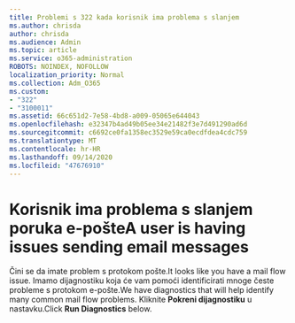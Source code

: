 ```yaml
---
title: Problemi s 322 kada korisnik ima problema s slanjem
ms.author: chrisda
author: chrisda
ms.audience: Admin
ms.topic: article
ms.service: o365-administration
ROBOTS: NOINDEX, NOFOLLOW
localization_priority: Normal
ms.collection: Adm_O365
ms.custom:
- "322"
- "3100011"
ms.assetid: 66c651d2-7e58-4bd8-a009-05065e644043
ms.openlocfilehash: e32347b4ad49b05ee34e21482f3e7d491290ad6d
ms.sourcegitcommit: c6692ce0fa1358ec3529e59ca0ecdfdea4cdc759
ms.translationtype: MT
ms.contentlocale: hr-HR
ms.lasthandoff: 09/14/2020
ms.locfileid: "47676910"
---
```

# <a name="a-user-is-having-issues-sending-email-messages"></a><span data-ttu-id="cb4fa-102">Korisnik ima problema s slanjem poruka e-pošte</span><span class="sxs-lookup"><span data-stu-id="cb4fa-102">A user is having issues sending email messages</span></span>

<span data-ttu-id="cb4fa-103">Čini se da imate problem s protokom pošte.</span><span class="sxs-lookup"><span data-stu-id="cb4fa-103">It looks like you have a mail flow issue.</span></span> <span data-ttu-id="cb4fa-104">Imamo dijagnostiku koja će vam pomoći identificirati mnoge česte probleme s protokom e-pošte.</span><span class="sxs-lookup"><span data-stu-id="cb4fa-104">We have diagnostics that will help identify many common mail flow problems.</span></span> <span data-ttu-id="cb4fa-105">Kliknite **Pokreni dijagnostiku** u nastavku.</span><span class="sxs-lookup"><span data-stu-id="cb4fa-105">Click **Run Diagnostics** below.</span></span>
